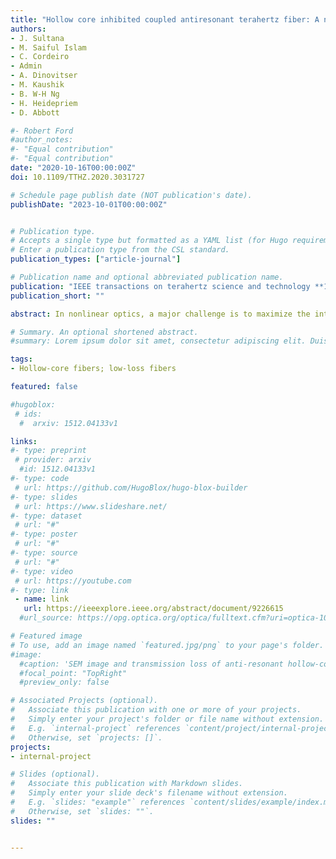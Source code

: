 ```yaml
---
title: "Hollow core inhibited coupled antiresonant terahertz fiber: A numerical and experimental study"
authors:
- J. Sultana
- M. Saiful Islam
- C. Cordeiro
- Admin
- A. Dinovitser
- M. Kaushik
- B. W-H Ng
- H. Heidepriem
- D. Abbott

#- Robert Ford
#author_notes:
#- "Equal contribution"
#- "Equal contribution"
date: "2020-10-16T00:00:00Z"
doi: 10.1109/TTHZ.2020.3031727

# Schedule page publish date (NOT publication's date).
publishDate: "2023-10-01T00:00:00Z"


# Publication type.
# Accepts a single type but formatted as a YAML list (for Hugo requirements).
# Enter a publication type from the CSL standard.
publication_types: ["article-journal"]

# Publication name and optional abbreviated publication name.
publication: "IEEE transactions on terahertz science and technology **11**, 245 (2020)"
publication_short: ""

abstract: In nonlinear optics, a major challenge is to maximize the interaction between the light from laser sources and low-density media such as gases. An ultrafast laser beam can be focused to form a highly intense spot over a small concentrated area. The ultrafast laser beam has a short pulse width of less than one picosecond and high peak power in the beam profile (Fig. 1). The beam profile of the laser source describes the energy density and distribution of light, and the beam profile of a laser source is usually affected during the propagation and collimation of the beam. An efficient nonlinear optical sensor also requires high peak power at low energy (low average power) over short duration of laser pulse, a high beam profile and long interaction length. These requirements of a nonlinear optical sensor with low attenuation constant can be achieved in hollow-core photonic crystal fiber (HC-PCF). Gas-filled HC-PCF exhibits optical nonlinearity for an ultrashort temporal and spectral broadening of NIR pulses [1], [2]. The nonlinearity in HC-PCF can be achieved by tuning the gas pressure. Gas-filled HC-PCF nonlinear media are low-cost, replenishable, reconfigurable and exhibit sharp spectral lines [3]. Linear and nonlinear responses are also found in other types of optical fibers.

# Summary. An optional shortened abstract.
#summary: Lorem ipsum dolor sit amet, consectetur adipiscing elit. Duis posuere tellus ac convallis placerat. Proin tincidunt magna sed ex sollicitudin condimentum.

tags:
- Hollow-core fibers; low-loss fibers

featured: false

#hugoblox:
 # ids:
  #  arxiv: 1512.04133v1

links:
#- type: preprint
 # provider: arxiv
  #id: 1512.04133v1
#- type: code
 # url: https://github.com/HugoBlox/hugo-blox-builder
#- type: slides
 # url: https://www.slideshare.net/
#- type: dataset
 # url: "#"
#- type: poster
 # url: "#"
#- type: source
 # url: "#"
#- type: video
 # url: https://youtube.com
#- type: link
 - name: link
   url: https://ieeexplore.ieee.org/abstract/document/9226615
  #url_source: https://opg.optica.org/optica/fulltext.cfm?uri=optica-10-10-1253

# Featured image
# To use, add an image named `featured.jpg/png` to your page's folder. 
#image:
  #caption: 'SEM image and transmission loss of anti-resonant hollow-core fiber'
  #focal_point: "TopRight"
  #preview_only: false

# Associated Projects (optional).
#   Associate this publication with one or more of your projects.
#   Simply enter your project's folder or file name without extension.
#   E.g. `internal-project` references `content/project/internal-project/index.md`.
#   Otherwise, set `projects: []`.
projects:
- internal-project

# Slides (optional).
#   Associate this publication with Markdown slides.
#   Simply enter your slide deck's filename without extension.
#   E.g. `slides: "example"` references `content/slides/example/index.md`.
#   Otherwise, set `slides: ""`.
slides: ""


---
```

